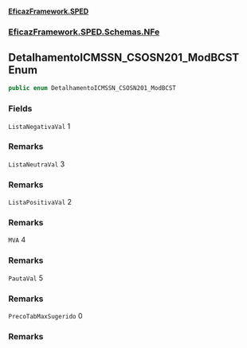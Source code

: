 #### [EficazFramework.SPED](EficazFrameworkSPED.md 'EficazFramework SPED')
### [EficazFramework.SPED.Schemas.NFe](EficazFramework.SPED.Schemas.NFe.md 'EficazFramework.SPED.Schemas.NFe')

## DetalhamentoICMSSN_CSOSN201_ModBCST Enum

```csharp
public enum DetalhamentoICMSSN_CSOSN201_ModBCST
```
### Fields

<a name='EficazFramework.SPED.Schemas.NFe.DetalhamentoICMSSN_CSOSN201_ModBCST.ListaNegativaVal'></a>

`ListaNegativaVal` 1

### Remarks

<a name='EficazFramework.SPED.Schemas.NFe.DetalhamentoICMSSN_CSOSN201_ModBCST.ListaNeutraVal'></a>

`ListaNeutraVal` 3

### Remarks

<a name='EficazFramework.SPED.Schemas.NFe.DetalhamentoICMSSN_CSOSN201_ModBCST.ListaPositivaVal'></a>

`ListaPositivaVal` 2

### Remarks

<a name='EficazFramework.SPED.Schemas.NFe.DetalhamentoICMSSN_CSOSN201_ModBCST.MVA'></a>

`MVA` 4

### Remarks

<a name='EficazFramework.SPED.Schemas.NFe.DetalhamentoICMSSN_CSOSN201_ModBCST.PautaVal'></a>

`PautaVal` 5

### Remarks

<a name='EficazFramework.SPED.Schemas.NFe.DetalhamentoICMSSN_CSOSN201_ModBCST.PrecoTabMaxSugerido'></a>

`PrecoTabMaxSugerido` 0

### Remarks